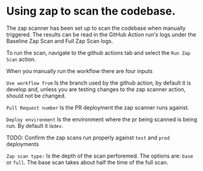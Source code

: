 # Using zap to scan the codebase.

The zap scanner has been set up to scan the codebase when manually triggered.  The results can be read in the GitHub Action run's logs under the Baseline Zap Scan and Full Zap Scan logs.

To run the scan, navigate to the github actions tab and select the `Run Zap Scan` action.

When you manually run the workflow there are four inputs

`Use workflow from` Is the branch used by the github action, by default it is develop and, unless you are testing changes to the zap scanner action, should not be changed.

`Pull Request number` Is the PR deployment the zap scanner runs against. 

`Deploy environment` Is the environment where the pr being scanned is being run. By default it is`dev`.  

TODO: Confirm the zap scans run properly against `test` and `prod` deployments

`Zap scan type:` Is the depth of the scan perforemed. The options are: `base` or `full`.  The base scan takes about half the time of the full scan. 
